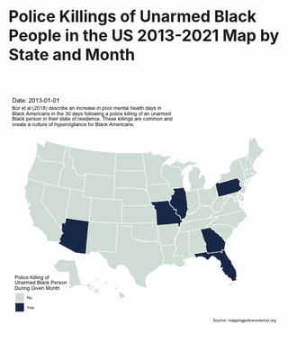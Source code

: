 # Police Killings of Unarmed Black People in the US 2013-2021 Map by State and Month

![ Alt text](map.gif)  [](map.gif)
